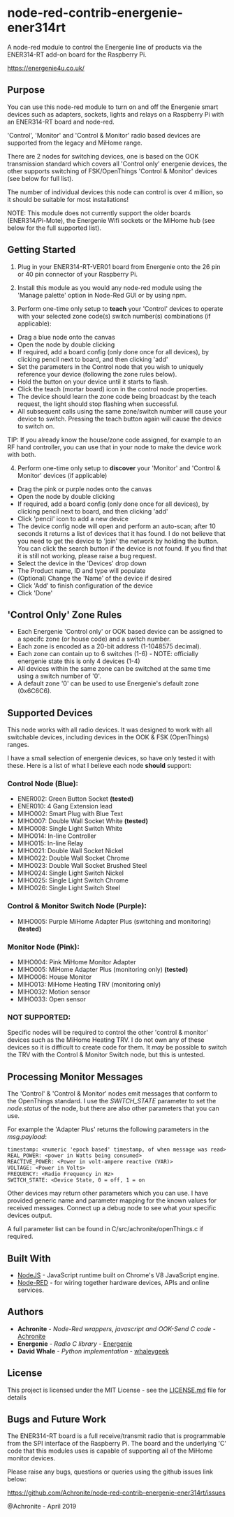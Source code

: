 # node-red-contrib-energenie-ener314rt
A node-red module to control the Energenie line of products via the ENER314-RT add-on board for the Raspberry Pi.

https://energenie4u.co.uk/


## Purpose

You can use this node-red module to turn on and off the Energenie smart devices such as adapters, sockets, lights and relays 
on a Raspberry Pi with an ENER314-RT board and node-red.

'Control', 'Monitor' and 'Control & Monitor' radio based devices are supported from the legacy and MiHome range.

There are 2 nodes for switching devices, one is based on the OOK transmission standard which covers all 'Control only' energenie devices, the other
supports switching of FSK/OpenThings 'Control & Monitor' devices (see below for full list).

The number of individual devices this node can control is over 4 million, so it should be suitable for most installations!

NOTE: This module does not currently support the older boards (ENER314/Pi-Mote), the Energenie Wifi sockets or the MiHome hub (see below for the full supported list).


## Getting Started

1) Plug in your ENER314-RT-VER01 board from Energenie onto the 26 pin or 40 pin connector of your Raspberry Pi.

2) Install this module as you would any node-red module using the 'Manage palette' option in Node-Red GUI or by using npm.

3) Perform one-time only setup to **teach** your 'Control' devices to operate with your selected zone code(s) switch number(s) combinations (if applicable): 

* Drag a blue node onto the canvas
* Open the node by double clicking
* If required, add a board config (only done once for all devices), by clicking pencil next to board, and then clicking 'add'
* Set the parameters in the Control node that you wish to uniquely reference your device (following the zone rules below).
* Hold the button on your device until it starts to flash. 
* Click the teach (mortar board) icon in the control node properties.
* The device should learn the zone code being broadcast by the teach request, the light should stop flashing when successful.
* All subsequent calls using the same zone/switch number will cause your device to switch. Pressing the teach button again will cause the device to switch on.

TIP: If you already know the house/zone code assigned, for example to an RF hand controller, you can use that in your node to make the device work with both.

4) Perform one-time only setup to **discover** your 'Monitor' and 'Control & Monitor' devices (if applicable)

* Drag the pink or purple nodes onto the canvas
* Open the node by double clicking
* If required, add a board config (only done once for all devices), by clicking pencil next to board, and then clicking 'add'
* Click 'pencil' icon to add a new device
* The device config node will open and perform an auto-scan; after 10 seconds it returns a list of devices that it has found. I do not believe that you need to get the device to 'join' the network by holding the button.  You can click the search button if the device is not found.  If you find that it is still not working, please raise a bug request.
* Select the device in the 'Devices' drop down
* The Product name, ID and type will populate
* (Optional) Change the 'Name' of the device if desired
* Click 'Add' to finish configuration of the device
* Click 'Done'


## 'Control Only' Zone Rules

* Each Energenie 'Control only' or OOK based device can be assigned to a specifc zone (or house code) and a switch number.
* Each zone is encoded as a 20-bit address (1-1048575 decimal).
* Each zone can contain up to 6 switches (1-6) - NOTE: officially energenie state this is only 4 devices (1-4)
* All devices within the same zone can be switched at the same time using a switch number of '0'.
* A default zone '0' can be used to use Energenie's default zone (0x6C6C6).


## Supported Devices

This node works with all radio devices. It was designed to work with all switchable devices, including devices in the OOK & FSK (OpenThings) ranges.

I have a small selection of energenie devices, so have only tested it with these.  Here is a list of what I believe each node **should** support:

### Control Node (Blue):
* ENER002: Green Button Socket **(tested)**
* ENER010: 4 Gang Extension lead
* MIHO002: Smart Plug with Blue Text
* MIHO007: Double Wall Socket White **(tested)**
* MIHO008: Single Light Switch White
* MIHO014: In-line Controller
* MIHO015: In-line Relay
* MIHO021: Double Wall Socket Nickel
* MIHO022: Double Wall Socket Chrome
* MIHO023: Double Wall Socket Brushed Steel
* MIHO024: Single Light Switch Nickel
* MIHO025: Single Light Switch Chrome
* MIHO026: Single Light Switch Steel

### Control & Monitor Switch Node (Purple):
* MIHO005: Purple MiHome Adapter Plus (switching and monitoring) **(tested)**

### Monitor Node (Pink):
* MIHO004: Pink MiHome Monitor Adapter
* MIHO005: MiHome Adapter Plus (monitoring only) **(tested)**
* MIHO006: House Monitor
* MIHO013: MiHome Heating TRV (monitoring only)
* MIHO032: Motion sensor
* MIHO033: Open sensor

### NOT SUPPORTED:
Specific nodes will be required to control the other 'control & monitor' devices such as the MiHome Heating TRV.  I do not own any of these devices so it is difficult to create code for them.  It *may* be possible to switch the TRV with the Control & Monitor Switch node, but this is untested.


## Processing Monitor Messages

The 'Control' & 'Control & Monitor' nodes emit messages that conform to the OpenThings standard.
I use the *SWITCH_STATE* parameter to set the *node.status* of the node, but there are also other parameters that you can use.

For example the 'Adapter Plus' returns the following parameters in the *msg.payload*:
```
timestamp: <numeric 'epoch based' timestamp, of when message was read>
REAL_POWER: <power in Watts being consumed>
REACTIVE_POWER: <Power in volt-ampere reactive (VAR)>
VOLTAGE: <Power in Volts>            
FREQUENCY: <Radio Frequency in Hz>
SWITCH_STATE: <Device State, 0 = off, 1 = on
```
Other devices may return other parameters which you can use. I have provided generic name and parameter mapping for the known values for received messages.
Connect up a debug node to see what your specific devices output.

A full parameter list can be found in C/src/achronite/openThings.c if required.


## Built With

* [NodeJS](https://nodejs.org/dist/latest-v6.x/docs/api/) - JavaScript runtime built on Chrome's V8 JavaScript engine.
* [Node-RED](http://nodered.org/docs/creating-nodes/) - for wiring together hardware devices, APIs and online services.

## Authors

* **Achronite** - *Node-Red wrappers, javascript and OOK-Send C code* - [Achronite](https://github.com/Achronite/node-red-contrib-energenie-ener314)
* **Energenie** - *Radio C library* - [Energenie](https://github.com/Energenie)
* **David Whale** - *Python implementation* - [whaleygeek](https://github.com/whaleygeek/pyenergenie)


## License

This project is licensed under the MIT License - see the [LICENSE.md](LICENSE.md) file for details

## Bugs and Future Work

The ENER314-RT board is a full receive/transmit radio that is programmable from the SPI interface of the
Raspberry Pi. The board and the underlying 'C' code that this modules uses is capable of supporting all 
of the MiHome monitor devices.

Please raise any bugs, questions or queries using the github issues link below:

https://github.com/Achronite/node-red-contrib-energenie-ener314rt/issues


@Achronite - April 2019
